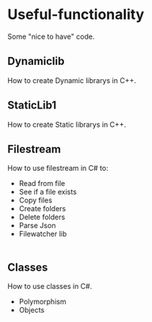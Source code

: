 # Useful-functionality
Some "nice to have" code.

## Dynamiclib
How to create Dynamic librarys in C++.

## StaticLib1
How to create Static librarys in C++.

## Filestream
How to use filestream in C# to:
<br>
- Read from file
- See if a file exists
- Copy files
- Create folders
- Delete folders
- Parse Json
- Filewatcher lib
<br><br>

## Classes
How to use classes in C#.
<br>
- Polymorphism 
- Objects
